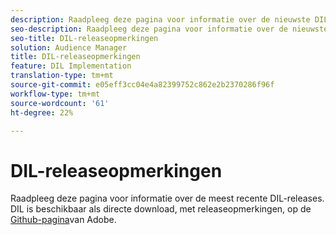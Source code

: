 ```yaml
---
description: Raadpleeg deze pagina voor informatie over de nieuwste DIL-releases
seo-description: Raadpleeg deze pagina voor informatie over de nieuwste DIL-releases
seo-title: DIL-releaseopmerkingen
solution: Audience Manager
title: DIL-releaseopmerkingen
feature: DIL Implementation
translation-type: tm+mt
source-git-commit: e05eff3cc04e4a82399752c862e2b2370286f96f
workflow-type: tm+mt
source-wordcount: '61'
ht-degree: 22%

---
```



# DIL-releaseopmerkingen

Raadpleeg deze pagina voor informatie over de meest recente DIL-releases. DIL is beschikbaar als directe download, met releaseopmerkingen, op de [Github-pagina](https://github.com/Adobe-Marketing-Cloud/dil/releases)van Adobe.

